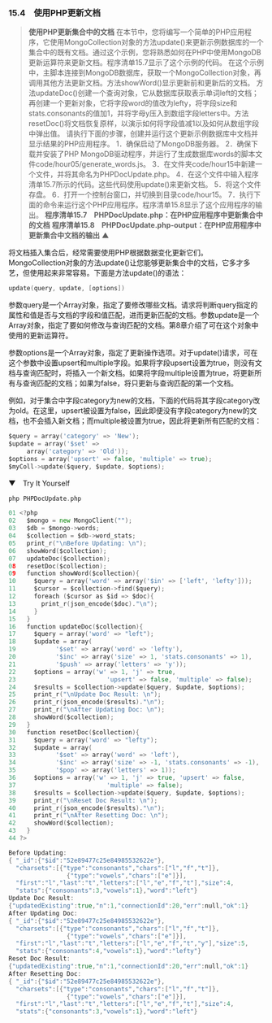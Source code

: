 ### 15.4　使用PHP更新文档

> **使用PHP更新集合中的文档**
> 在本节中，您将编写一个简单的PHP应用程序，它使用MongoCollection对象的方法update()来更新示例数据库的一个集合中的既有文档。通过这个示例，您将熟悉如何在PHP中使用MongoDB更新运算符来更新文档。程序清单15.7显示了这个示例的代码。
> 在这个示例中，主脚本连接到MongoDB数据库，获取一个MongoCollection对象，再调用其他方法更新文档。方法showWord()显示更新前和更新后的文档。
> 方法updateDoc()创建一个查询对象，它从数据库获取表示单词left的文档；再创建一个更新对象，它将字段word的值改为lefty，将字段size和stats.consonants的值加1，并将字母y压入到数组字段letters中。方法resetDoc()将文档恢复原样，以演示如何将字段值减1以及如何从数组字段中弹出值。
> 请执行下面的步骤，创建并运行这个更新示例数据库中文档并显示结果的PHP应用程序。
> 1．确保启动了MongoDB服务器。
> 2．确保下载并安装了PHP MongoDB驱动程序，并运行了生成数据库words的脚本文件code/hour05/generate_words.js。
> 3．在文件夹code/hour15中新建一个文件，并将其命名为PHPDocUpdate.php。
> 4．在这个文件中输入程序清单15.7所示的代码。这些代码使用update()来更新文档。
> 5．将这个文件存盘。
> 6．打开一个控制台窗口，并切换到目录code/hour15。
> 7．执行下面的命令来运行这个PHP应用程序。程序清单15.8显示了这个应用程序的输出。
> **程序清单15.7　PHPDocUpdate.php：在PHP应用程序中更新集合中的文档**
> **程序清单15.8　PHPDocUpdate.php-output：在PHP应用程序中更新集合中文档的输出**
> ▲

将文档插入集合后，经常需要使用PHP根据数据变化更新它们。MongoCollection对象的方法update()让您能够更新集合中的文档，它多才多艺，但使用起来非常容易。下面是方法update()的语法：

```go
update(query, update, [options])
```

参数query是一个Array对象，指定了要修改哪些文档。请求将判断query指定的属性和值是否与文档的字段和值匹配，进而更新匹配的文档。参数update是一个Array对象，指定了要如何修改与查询匹配的文档。第8章介绍了可在这个对象中使用的更新运算符。

参数options是一个Array对象，指定了更新操作选项。对于update()请求，可在这个参数中设置upsert和multiple字段。如果将字段upsert设置为true，则没有文档与查询匹配时，将插入一个新文档。如果将字段multiple设置为true，将更新所有与查询匹配的文档；如果为false，将只更新与查询匹配的第一个文档。

例如，对于集合中字段category为new的文档，下面的代码将其字段category改为old。在这里，upsert被设置为false，因此即便没有字段category为new的文档，也不会插入新文档；而multiple被设置为true，因此将更新所有匹配的文档：

```go
$query = array('category' => 'New');
$update = array('$set' =>
     array('category' => 'Old'));
$options = array('upsert' => false, 'multiple' => true);
$myColl->update($query, $update, $options);
```

▼　Try It Yourself

```go
php PHPDocUpdate.php
```

```go
01 <?php
02   $mongo = new MongoClient("");
03   $db = $mongo->words;
04   $collection = $db->word_stats;
05   print_r("\nBefore Updating: \n");
06   showWord($collection);
07   updateDoc($collection);
08   resetDoc($collection);
09   function showWord($collection){
10     $query = array('word' => array('$in' => ['left', 'lefty']));
11     $cursor = $collection->find($query);
12     foreach ($cursor as $id => $doc){
13       print_r(json_encode($doc)."\n");
14     }
15   }
16   function updateDoc($collection){
17     $query = array('word' => "left");
18     $update = array(
19           '$set' => array('word' => 'lefty'),
20           '$inc' => array('size' => 1, 'stats.consonants' => 1),
21           '$push' => array('letters' => 'y'));
22     $options = array('w' => 1, 'j' => true,
23                         'upsert' => false, 'multiple' => false);
24     $results = $collection->update($query, $update, $options);
25     print_r("\nUpdate Doc Result: \n");
26     print_r(json_encode($results)."\n");
27     print_r("\nAfter Updating Doc: \n");
28     showWord($collection);
29   }
30   function resetDoc($collection){
31     $query = array('word' => "lefty");
32     $update = array(
33           '$set' => array('word' => 'left'),
34           '$inc' => array('size' => -1, 'stats.consonants' => -1),
35           '$pop' => array('letters' => 1));
36     $options = array('w' => 1, 'j' => true, 'upsert' => false,
37                         'multiple' => false);
38     $results = $collection->update($query, $update, $options);
39     print_r("\nReset Doc Result: \n");
40     print_r(json_encode($results)."\n");
41     print_r("\nAfter Resetting Doc: \n");
42     showWord($collection);
43   }
44 ?>
```

```go
Before Updating:
{ "_id":{"$id":"52e89477c25e84985532622e"},
  "charsets":[{"type":"consonants","chars":["l","f","t"]},
                {"type":"vowels","chars":["e"]}],
  "first":"l","last":"t","letters":["l","e","f","t"],"size":4,
  "stats":{"consonants":3,"vowels":1},"word":"left"}
Update Doc Result:
{"updatedExisting":true,"n":1,"connectionId":20,"err":null,"ok":1}
After Updating Doc:
{ "_id":{"$id":"52e89477c25e84985532622e"},
  "charsets":[{"type":"consonants","chars":["l","f","t"]},
                {"type":"vowels","chars":["e"]}],
  "first":"l","last":"t","letters":["l","e","f","t","y"],"size":5,
  "stats":{"consonants":4,"vowels":1},"word":"lefty"}
Reset Doc Result:
{"updatedExisting":true,"n":1,"connectionId":20,"err":null,"ok":1}
After Resetting Doc:
{ "_id":{"$id":"52e89477c25e84985532622e"},
  "charsets":[{"type":"consonants","chars":["l","f","t"]},
                {"type":"vowels","chars":["e"]}],
  "first":"l","last":"t","letters":["l","e","f","t"],"size":4,
  "stats":{"consonants":3,"vowels":1},"word":"left"}
```

